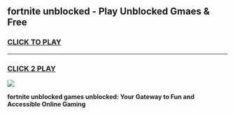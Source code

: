 
## fortnite unblocked - Play Unblocked Gmaes & Free
<h3>
<a href="https://news.freeplayer.one?title=fortnite_unblocked&ref=16F">CLICK TO PLAY</a></h3>
<hr>

<h3>
<a href="https://news.freeplayer.one?title=fortnite_unblocked&ref=16F">CLICK 2 PLAY</a>
  
</h3>

<a href="https://news.freeplayer.one?title=fortnite_unblocked&ref=16F/"><img src="https://clearcache.store/games.png"></a>


**fortnite unblocked games unblocked: Your Gateway to Fun and Accessible Online Gaming**
